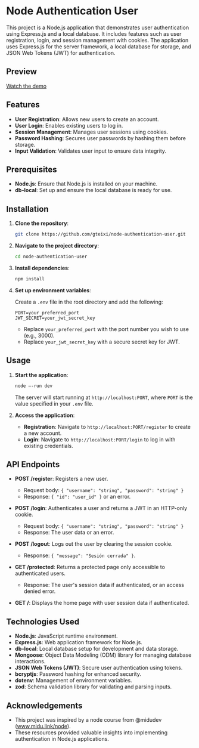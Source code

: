 # Node Authentication User

This project is a Node.js application that demonstrates user authentication using Express.js and a local database. It includes features such as user registration, login, and session management with cookies. The application uses Express.js for the server framework, a local database for storage, and JSON Web Tokens (JWT) for authentication.

## Preview

[Watch the demo](./assets/demo.mp4)

## Features

- **User Registration**: Allows new users to create an account.
- **User Login**: Enables existing users to log in.
- **Session Management**: Manages user sessions using cookies.
- **Password Hashing**: Secures user passwords by hashing them before storage.
- **Input Validation**: Validates user input to ensure data integrity.

## Prerequisites

- **Node.js**: Ensure that Node.js is installed on your machine.
- **db-local**: Set up and ensure the local database is ready for use.

## Installation

1. **Clone the repository**:

   ```bash
   git clone https://github.com/gteixi/node-authentication-user.git
   ```

2. **Navigate to the project directory**:

   ```bash
   cd node-authentication-user
   ```

3. **Install dependencies**:

   ```bash
   npm install
   ```

4. **Set up environment variables**:

   Create a `.env` file in the root directory and add the following:

   ```
   PORT=your_preferred_port
   JWT_SECRET=your_jwt_secret_key
   ```

   - Replace `your_preferred_port` with the port number you wish to use (e.g., 3000).
   - Replace `your_jwt_secret_key` with a secure secret key for JWT.

## Usage

1. **Start the application**:

   ```bash
   node —-run dev
   ```

   The server will start running at `http://localhost:PORT`, where `PORT` is the value specified in your `.env` file.

2. **Access the application**:

   - **Registration**: Navigate to `http://localhost:PORT/register` to create a new account.
   - **Login**: Navigate to `http://localhost:PORT/login` to log in with existing credentials.

## API Endpoints

- **POST /register**: Registers a new user.

  - Request body: `{ "username": "string", "password": "string" }`
  - Response: `{ "id": "user_id" }` or an error.

- **POST /login**: Authenticates a user and returns a JWT in an HTTP-only cookie.

  - Request body: `{ "username": "string", "password": "string" }`
  - Response: The user data or an error.

- **POST /logout**: Logs out the user by clearing the session cookie.

  - Response: `{ "message": "Sesión cerrada" }`.

- **GET /protected**: Returns a protected page only accessible to authenticated users.

  - Response: The user's session data if authenticated, or an access denied error.

- **GET /**: Displays the home page with user session data if authenticated.

## Technologies Used

- **Node.js**: JavaScript runtime environment.
- **Express.js**: Web application framework for Node.js.
- **db-local**: Local database setup for development and data storage.
- **Mongoose**: Object Data Modeling (ODM) library for managing database interactions.
- **JSON Web Tokens (JWT)**: Secure user authentication using tokens.
- **bcryptjs**: Password hashing for enhanced security.
- **dotenv**: Management of environment variables.
- **zod**: Schema validation library for validating and parsing inputs.

## Acknowledgements

- This project was inspired by a node course from @midudev (www.midu.link/node).
- These resources provided valuable insights into implementing authentication in Node.js applications.
